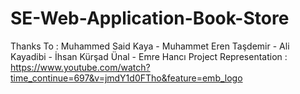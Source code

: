 # SE-Web-Application-Book-Store
Thanks To : 
  Muhammed Said Kaya -
  Muhammet Eren Taşdemir -
  Ali Kayadibi -
  İhsan Kürşad Ünal -
  Emre Hancı
Project Representation : https://www.youtube.com/watch?time_continue=697&v=jmdY1d0FTho&feature=emb_logo
